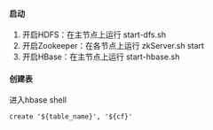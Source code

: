 #### 启动

1. 开启HDFS：在主节点上运行 start-dfs.sh
2. 开启Zookeeper：在各节点上运行 zkServer.sh start
3. 开启HBase：在主节点上运行 start-hbase.sh

#### 创建表

进入hbase shell

```shell
create '${table_name}', '${cf}'
```

